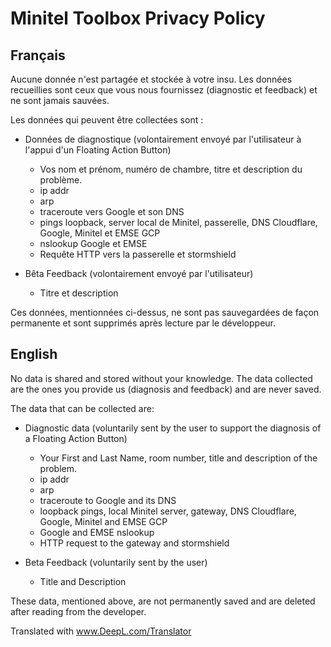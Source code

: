 # Minitel Toolbox Privacy Policy

## Français

Aucune donnée n'est partagée et stockée à votre insu. Les données recueillies sont 
ceux que vous nous fournissez (diagnostic et feedback) et ne sont jamais sauvées. 

Les données qui peuvent être collectées sont :

- Données de diagnostique (volontairement envoyé par l'utilisateur à l'appui 
d'un Floating Action Button)
  - Vos nom et prénom, numéro de chambre, titre et description du problème.
  - ip addr
  - arp
  - traceroute vers Google et son DNS
  - pings loopback, server local de Minitel, passerelle, DNS Cloudflare, Google,
  Minitel et EMSE GCP
  - nslookup Google et EMSE
  - Requête HTTP vers la passerelle et stormshield

- Bêta Feedback (volontairement envoyé par l'utilisateur)
  - Titre et description

Ces données, mentionnées ci-dessus, ne sont pas sauvegardées de façon permanente et 
sont supprimés après lecture par le développeur.

## English

No data is shared and stored without your knowledge. The data collected are 
the ones you provide us (diagnosis and feedback) and are never 
saved. 

The data that can be collected are:

- Diagnostic data (voluntarily sent by the user to support the diagnosis 
of a Floating Action Button)
  - Your First and Last Name, room number, title and description of the problem.
  - ip addr
  - arp
  - traceroute to Google and its DNS
  - loopback pings, local Minitel server, gateway, DNS Cloudflare, Google,
  Minitel and EMSE GCP
  - Google and EMSE nslookup
  - HTTP request to the gateway and stormshield

- Beta Feedback (voluntarily sent by the user)
  - Title and Description

These data, mentioned above, are not permanently saved and 
are deleted after reading from the developer.

Translated with www.DeepL.com/Translator